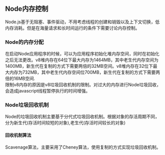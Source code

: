 ## Node内存控制
Node.js基于无阻塞、事件驱动，不用考虑线程的创建和销毁以及上下文切换，低内存消耗。但是在海量请求和长时间运行的条件下需要讨论内存控制。   

### Node的内存分配
在启动Node应用程序的时候，可以为应用程序初始化堆内存空间，同时在初始化之后无法更改。v8堆内存在64位下最大内存为1464MB，其中老生代内存空间为1400MB，新生代在复制的方式下需要两倍的32MB空间。v8堆内存在32位下最大内存为732MB，其中老生代内存空间位700MB，新生代在复制的方式下需要两倍的16MB空间.    
限制v8内存的原因是v8垃圾回收机制的限制。对过大的内存进行Node垃圾回收，会造成javascript线程暂停执行的时间增强。   

### Node垃圾回收机制
Node的垃圾回收机制主要基于分代式垃圾回收机制。根据对象的存活周期不同，分为新生代(存活时间较短的对象),老生代(存活时间较长的对象)

#### 回收机制算法
Scavenage算法，主要采用了Cheney算法，使用复制的方式实现垃圾回收机制。
